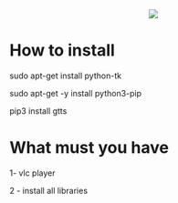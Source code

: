 <center><img src="https://github.com/adamwassal/TTS-v-2-/assets/134928486/7219a2f4-7299-4126-aebc-9ae6e08d276c"></center>

# How to install

sudo apt-get install python-tk

sudo apt-get -y install python3-pip

pip3 install gtts

# What must you have
1- vlc player

2 - install all libraries
